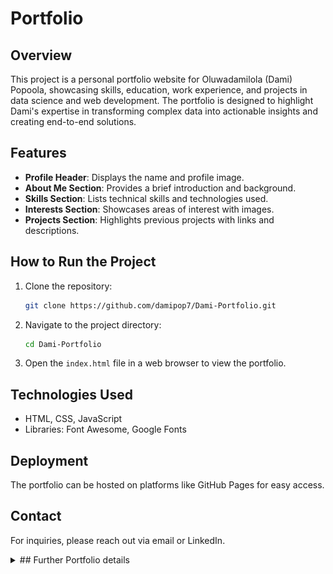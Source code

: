 # Portfolio  


## Overview
This project is a personal portfolio website for Oluwadamilola (Dami) Popoola, showcasing skills, education, work experience, and projects in data science and web development. The portfolio is designed to highlight Dami's expertise in transforming complex data into actionable insights and creating end-to-end solutions.

## Features
- **Profile Header**: Displays the name and profile image.
- **About Me Section**: Provides a brief introduction and background.
- **Skills Section**: Lists technical skills and technologies used.
- **Interests Section**: Showcases areas of interest with images.
- **Projects Section**: Highlights previous projects with links and descriptions.

## How to Run the Project
1. Clone the repository:
   ```bash
   git clone https://github.com/damipop7/Dami-Portfolio.git
   ```
2. Navigate to the project directory:
   ```bash
   cd Dami-Portfolio
   ```
3. Open the `index.html` file in a web browser to view the portfolio.

## Technologies Used
- HTML, CSS, JavaScript
- Libraries: Font Awesome, Google Fonts

## Deployment
The portfolio can be hosted on platforms like GitHub Pages for easy access.

## Contact
For inquiries, please reach out via email or LinkedIn.



<details>
   <summary> ## Further Portfolio details</summary>
# Education
**Bachelor of Science in Computer Science** <br>
**Northwest Missouri State University, Maryville, MO**  
*GPA: 3.8/4.0*  
*August 2019 – May 2023* <br>
Relevant coursework: Statistics, Data Structures, Predictive Analysis, Machine Learning and Regression Techniques, Data Visualization, Database Management Systems, Network Fundamentals, Software Engineering, Mobile Development (IOS), Data Mining, and Engineering.


# Work Experience 
### Computer Science Student Tutor
Northwest Missouri State University, Maryville, MO || January 2021 - August 2021
- Tutored students in various courses including Python Programming, Java Programming, Web Development, etc.
- Initiated, developed, and maintained strong relationships with students to empower them in their learning.
- Facilitated independent student learning through questioning techniques.
- Followed established guidelines for basic tutorial sessions.
  
### Data Scientist
Freelance || August 2021 - Present 
- Collaborated with a retail client to analyze sales and customer data, resulting in a 12% increase in revenue through targeted marketing strategies.
- Developed and fine-tuned predictive models using algorithms, improving over 12% baseline for insights into GDP and growth patterns.
- Conducted A/B testing and analyzed the impact of ML algorithms on customer ticket purchasing patterns.
- Contributed to developing ML software systems and frameworks for model deployment and monitoring.
- Developed automated reporting and measurement tools, enhancing data-driven decision-making capabilities.
- Implemented advanced data science techniques, leading to a 40% improvement in predictive analytics using Decision Trees, Random Forest, K-means clustering, Neural Networks, etc.
- Utilized TensorFlow, sci-kit-learn, and other quantitative methods to build and evaluate machine learning models.
    

# Projects 
#### Grocery Exploratory Analysis and Stock Prediction | Forage | Python, Git, Tableau, Kaggle, Google Colab  
- Completed a job simulation focusing on Artificial Intelligence for Cognizant’s Data Science team.
- Conducted exploratory data analysis for Gala Groceries, one of Cognizant’s technology-led clients.
- Prepared a Python module containing code to train a model and output performance metrics for the Machine Learning engineering team.
- Communicated findings and analysis in the form of a PowerPoint slide to present the results back to the business.
[Go to the project](https://github.com/damipop7/DamiForageCognizantArtificialIntelligenceJobSim/tree/main)

<img src="https://raw.githubusercontent.com/damipop7/Dami-Portfolio/main/Assets/Images/CognizantLogo.webp" alt="Cognizant Logo" width="400" height="300"/>


### Customer Review Prediction | Forage | JupyterLab
- Completed a job simulation in association with British Airways on data science as a critical component of their success.
- Scraped and analyzed customer review data to uncover findings.
- Built a predictive model with an accuracy of 92%, allowing stakeholders to understand factors influencing customer buying behavior.<br>
[Go to the project](https://github.com/damipop7/BritishAirlineForage)
<br>
<p style="display: flex; justify-content: space-between;">
    <img src="https://raw.githubusercontent.com/damipop7/Dami-Portfolio/main/Assets/Images/BA%20image.jpeg" alt="British Airways Logo" width="400" height="300"/>
    <img src="https://raw.githubusercontent.com/damipop7/Dami-Portfolio/main/Assets/Images/Presentation%201%20screenshot.png" alt="Distribution of Sentiments Presentation" width="400" height="300"/>
</p>

# Technical Skills
- **Languages:** Python, R, SQL, JavaScript, HTML/CSS.
- **Technology:** Jupyter, Power BI, SAS, Visual Studio Code, WordPress, Git, Docker, Firebase, D3, MATLAB, Spark, Kubernetes, Jira, MLflow, Pipefy, Tableau, Microsoft Azure, Microsoft Excel, Microsoft Access.
- **Libraries:** Pandas, NumPy, Matplotlib, sci-kit-learn, sk-learn, PyTorch, SciPy, TensorFlow.
  
# Certifications and Awards
- Microsoft Certified: Azure Data Scientist 	(In progress)

- AWS Cloud Practitioner Essentials 	(In progress)

- British Airways Data Science Job Simulation on Forage 		Complete
- Cognizant Artificial Intelligence Job Simulation on Forage 		Complete

</details>
